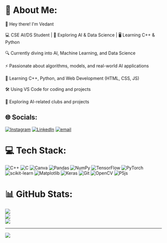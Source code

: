 # 💫 About Me:
👋 Hey there! I'm Vedant<br><br>💻 CSE AI/DS Student | 🤖 Exploring AI & Data Science | 🖥️ Learning C++ & Python<br><br>🔍 Currently diving into AI, Machine Learning, and Data Science<br><br>⚡ Passionate about algorithms, models, and real-world AI applications<br><br>🚀 Learning C++, Python, and Web Development (HTML, CSS, JS)<br><br>🛠️ Using VS Code for coding and projects<br><br>🌱 Exploring AI-related clubs and projects


## 🌐 Socials:
[![Instagram](https://img.shields.io/badge/Instagram-%23E4405F.svg?logo=Instagram&logoColor=white)](https://instagram.com/itsvedantparab) [![LinkedIn](https://img.shields.io/badge/LinkedIn-%230077B5.svg?logo=linkedin&logoColor=white)](https://linkedin.com/in/vedant-parab-84035615b) [![email](https://img.shields.io/badge/Email-D14836?logo=gmail&logoColor=white)](mailto:vedantparab100@gmail.com) 

# 💻 Tech Stack:
![C++](https://img.shields.io/badge/c++-%2300599C.svg?style=for-the-badge&logo=c%2B%2B&logoColor=white) ![C](https://img.shields.io/badge/c-%2300599C.svg?style=for-the-badge&logo=c&logoColor=white) ![Canva](https://img.shields.io/badge/Canva-%2300C4CC.svg?style=for-the-badge&logo=Canva&logoColor=white) ![Pandas](https://img.shields.io/badge/pandas-%23150458.svg?style=for-the-badge&logo=pandas&logoColor=white) ![NumPy](https://img.shields.io/badge/numpy-%23013243.svg?style=for-the-badge&logo=numpy&logoColor=white) ![TensorFlow](https://img.shields.io/badge/TensorFlow-%23FF6F00.svg?style=for-the-badge&logo=TensorFlow&logoColor=white) ![PyTorch](https://img.shields.io/badge/PyTorch-%23EE4C2C.svg?style=for-the-badge&logo=PyTorch&logoColor=white) ![scikit-learn](https://img.shields.io/badge/scikit--learn-%23F7931E.svg?style=for-the-badge&logo=scikit-learn&logoColor=white) ![Matplotlib](https://img.shields.io/badge/Matplotlib-%23ffffff.svg?style=for-the-badge&logo=Matplotlib&logoColor=black) ![Keras](https://img.shields.io/badge/Keras-%23D00000.svg?style=for-the-badge&logo=Keras&logoColor=white) ![Git](https://img.shields.io/badge/git-%23F05033.svg?style=for-the-badge&logo=git&logoColor=white) ![OpenCV](https://img.shields.io/badge/opencv-%23white.svg?style=for-the-badge&logo=opencv&logoColor=white) ![P5js](https://img.shields.io/badge/p5.js-ED225D?style=for-the-badge&logo=p5.js&logoColor=FFFFFF)
# 📊 GitHub Stats:
![](https://github-readme-stats.vercel.app/api?username=VEDANTPARAB404&theme=dark&hide_border=false&include_all_commits=false&count_private=false)<br/>
![](https://nirzak-streak-stats.vercel.app/?user=VEDANTPARAB404&theme=dark&hide_border=false)<br/>
![](https://github-readme-stats.vercel.app/api/top-langs/?username=VEDANTPARAB404&theme=dark&hide_border=false&include_all_commits=false&count_private=false&layout=compact)

---
[![](https://visitcount.itsvg.in/api?id=VEDANTPARAB404&icon=0&color=0)](https://visitcount.itsvg.in)

<!-- Proudly created with GPRM ( https://gprm.itsvg.in ) -->
